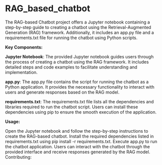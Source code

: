 # RAG_based_chatbot

The RAG-based Chatbot project offers a Jupyter notebook containing a step-by-step guide to creating a chatbot using the Retrieval-Augmented Generation (RAG) framework. Additionally, it includes an app.py file and a requirements.txt file for running the chatbot using Python scripts.

**Key Components:**

**Jupyter Notebook**: The provided Jupyter notebook guides users through the process of creating a chatbot using the RAG framework. It includes detailed steps and code examples to facilitate understanding and implementation.

**app.py**: The app.py file contains the script for running the chatbot as a Python application. It provides the necessary functionality to interact with users and generate responses based on the RAG model.

**requirements.txt**: The requirements.txt file lists all the dependencies and libraries required to run the chatbot script. Users can install these dependencies using pip to ensure the smooth execution of the application.

**Usage:**

Open the Jupyter notebook and follow the step-by-step instructions to create the RAG-based chatbot.
Install the required dependencies listed in requirements.txt using pip install -r requirements.txt.
Execute app.py to run the chatbot application. Users can interact with the chatbot through the provided interface and receive responses generated by the RAG model.
Contributing:
